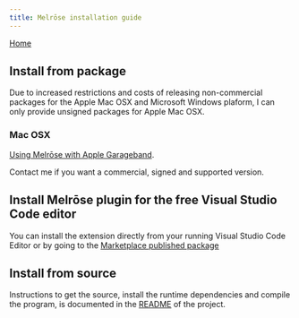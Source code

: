 ```yaml
---
title: Melrōse installation guide
---
```


[Home](https://emicklei.github.io/melrose)

## Install from package

Due to increased restrictions and costs of releasing non-commercial packages for the Apple Mac OSX and Microsoft Windows plaform, I can only provide unsigned packages for Apple Mac OSX.

### Mac OSX

[Using Melrōse with Apple Garageband](https://emicklei.github.io/melrose/garageband.html).

Contact me if you want a commercial, signed and supported version.

## Install Melrōse plugin for the free Visual Studio Code editor

You can install the extension directly from your running Visual Studio Code Editor or by going to the [Marketplace published package](https://marketplace.visualstudio.com/items?itemName=EMicklei.melrose-for-vscode)

## Install from source

Instructions to get the source, install the runtime dependencies and compile the program, is documented in the [README](https://github.com/emicklei/melrose) of the project.
	